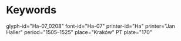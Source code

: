# Keywords
glyph-id="Ha-07_0208"
font-id="Ha-07"
printer-id="Ha"
printer="Jan Haller"
period="1505–1525"
place="Kraków"
PT plate="170"
